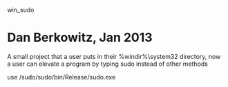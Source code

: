 win_sudo

Dan Berkowitz, Jan 2013
========

A small project that a user puts in their %windir%\system32 directory, now a user can elevate a program by typing sudo instead of other methods

use /sudo/sudo/bin/Release/sudo.exe